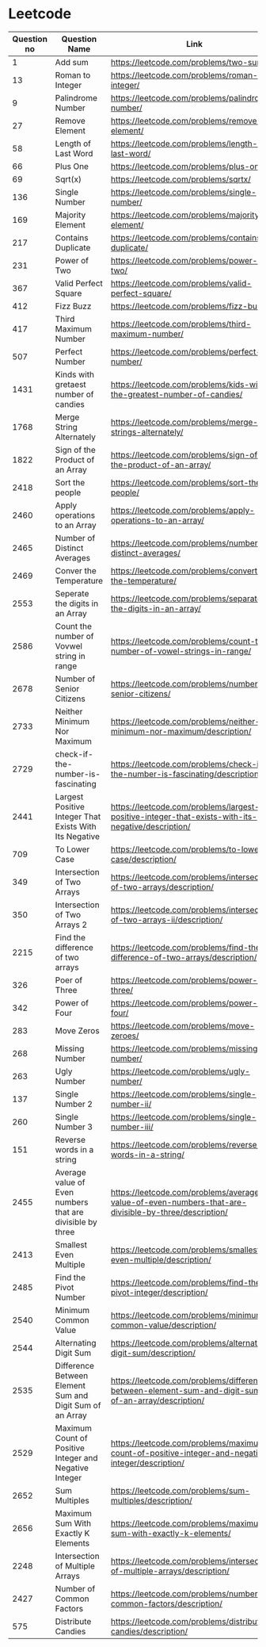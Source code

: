 # Leetcode
| Question no  | Question Name | Link |
| ------------- | ------------- | ------------- |
|  1  | Add sum | https://leetcode.com/problems/two-sum/ |
|  13 | Roman to Integer | https://leetcode.com/problems/roman-to-integer/ |
| 9 | Palindrome Number | https://leetcode.com/problems/palindrome-number/ |
| 27 | Remove Element | https://leetcode.com/problems/remove-element/ |
| 58 | Length of Last Word | https://leetcode.com/problems/length-of-last-word/ |
| 66 | Plus One | https://leetcode.com/problems/plus-one/ |
| 69 | Sqrt(x) | https://leetcode.com/problems/sqrtx/ |
| 136 | Single Number | https://leetcode.com/problems/single-number/ |
| 169 | Majority Element | https://leetcode.com/problems/majority-element/ |
| 217 | Contains Duplicate | https://leetcode.com/problems/contains-duplicate/ |
| 231 | Power of Two | https://leetcode.com/problems/power-of-two/ |
| 367 | Valid Perfect Square | https://leetcode.com/problems/valid-perfect-square/ |
| 412 | Fizz Buzz | https://leetcode.com/problems/fizz-buzz/ |
| 417 | Third Maximum Number | https://leetcode.com/problems/third-maximum-number/ |
| 507 | Perfect Number | https://leetcode.com/problems/perfect-number/ |
| 1431 |Kinds with gretaest number of candies | https://leetcode.com/problems/kids-with-the-greatest-number-of-candies/ |
| 1768 | Merge String Alternately | https://leetcode.com/problems/merge-strings-alternately/ |
| 1822 | Sign of the Product of an Array | https://leetcode.com/problems/sign-of-the-product-of-an-array/ |
| 2418 | Sort the people | https://leetcode.com/problems/sort-the-people/ |
| 2460 | Apply operations to an Array | https://leetcode.com/problems/apply-operations-to-an-array/ |
| 2465 | Number of Distinct Averages | https://leetcode.com/problems/number-of-distinct-averages/ |
| 2469 | Conver the Temperature | https://leetcode.com/problems/convert-the-temperature/ |
| 2553 | Seperate the digits in an Array | https://leetcode.com/problems/separate-the-digits-in-an-array/ |
| 2586 |  Count the number of Vovwel string in range | https://leetcode.com/problems/count-the-number-of-vowel-strings-in-range/ |
| 2678 | Number of Senior Citizens | https://leetcode.com/problems/number-of-senior-citizens/ |
| 2733 | Neither Minimum Nor Maximum | https://leetcode.com/problems/neither-minimum-nor-maximum/description/ |
| 2729 | check-if-the-number-is-fascinating | https://leetcode.com/problems/check-if-the-number-is-fascinating/description/ |
| 2441 | Largest Positive Integer That Exists With Its Negative | https://leetcode.com/problems/largest-positive-integer-that-exists-with-its-negative/description/ |
| 709 | To Lower Case | https://leetcode.com/problems/to-lower-case/description/ |
| 349 | Intersection of Two Arrays | https://leetcode.com/problems/intersection-of-two-arrays/description/ |
| 350 | Intersection of Two Arrays 2 | https://leetcode.com/problems/intersection-of-two-arrays-ii/description/ |
| 2215 | Find the difference of two arrays | https://leetcode.com/problems/find-the-difference-of-two-arrays/description/ |
| 326 | Poer of Three | https://leetcode.com/problems/power-of-three/ |
| 342 | Power of Four | https://leetcode.com/problems/power-of-four/ |
| 283 | Move Zeros | https://leetcode.com/problems/move-zeroes/ |
| 268 | Missing Number | https://leetcode.com/problems/missing-number/ |
| 263 | Ugly Number | https://leetcode.com/problems/ugly-number/ |
| 137 | Single Number 2 | https://leetcode.com/problems/single-number-ii/ |
| 260 | Single Number 3 | https://leetcode.com/problems/single-number-iii/ |
| 151 | Reverse words in a string | https://leetcode.com/problems/reverse-words-in-a-string/ |
| 2455 | Average value of Even numbers that are divisible by three | https://leetcode.com/problems/average-value-of-even-numbers-that-are-divisible-by-three/description/ |
| 2413 | Smallest Even Multiple |  https://leetcode.com/problems/smallest-even-multiple/description/ |
| 2485 | Find the Pivot Number | https://leetcode.com/problems/find-the-pivot-integer/description/ |
| 2540 | Minimum Common Value | https://leetcode.com/problems/minimum-common-value/description/ |
| 2544 | Alternating Digit Sum | https://leetcode.com/problems/alternating-digit-sum/description/ |
| 2535 | Difference Between Element Sum and Digit Sum of an Array | https://leetcode.com/problems/difference-between-element-sum-and-digit-sum-of-an-array/description/ |
| 2529 | Maximum Count of Positive Integer and Negative Integer | https://leetcode.com/problems/maximum-count-of-positive-integer-and-negative-integer/description/ |
| 2652 | Sum Multiples | https://leetcode.com/problems/sum-multiples/description/ | https://leetcode.com/problems/maximum-sum-with-exactly-k-elements/description/ |
| 2656 | Maximum Sum With Exactly K Elements | https://leetcode.com/problems/maximum-sum-with-exactly-k-elements/ |
| 2248 | Intersection of Multiple Arrays | https://leetcode.com/problems/intersection-of-multiple-arrays/description/ |
| 2427 | Number of Common Factors | https://leetcode.com/problems/number-of-common-factors/description/ |
|575 | Distribute Candies | https://leetcode.com/problems/distribute-candies/description/ |
 
 
 
 


